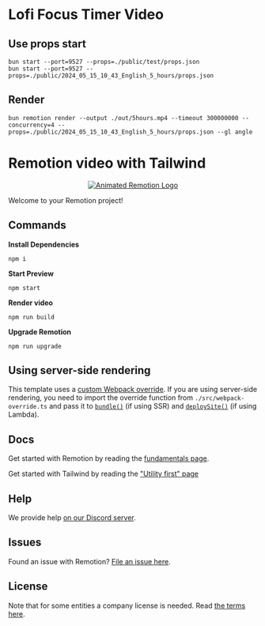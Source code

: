 # Lofi Focus Timer Video

## Use props start

```shell
bun start --port=9527 --props=./public/test/props.json
bun start --port=9527 --props=./public/2024_05_15_10_43_English_5_hours/props.json
```

## Render

```shell
bun remotion render --output ./out/5hours.mp4 --timeout 300000000 --concurrency=4 --props=./public/2024_05_15_10_43_English_5_hours/props.json --gl angle
```

# Remotion video with Tailwind

<p align="center">
  <a href="https://github.com/remotion-dev/logo">
    <picture>
      <source media="(prefers-color-scheme: dark)" srcset="https://github.com/remotion-dev/logo/raw/main/animated-logo-banner-dark.gif">
      <img alt="Animated Remotion Logo" src="https://github.com/remotion-dev/logo/raw/main/animated-logo-banner-light.gif">
    </picture>
  </a>
</p>

Welcome to your Remotion project!

## Commands

**Install Dependencies**

```console
npm i
```

**Start Preview**

```console
npm start
```

**Render video**

```console
npm run build
```

**Upgrade Remotion**

```console
npm run upgrade
```

## Using server-side rendering

This template uses a [custom Webpack override](https://www.remotion.dev/docs/webpack). If you are using server-side rendering, you need to import the override function from `./src/webpack-override.ts` and pass it to [`bundle()`](https://www.remotion.dev/docs/bundle) (if using SSR) and [`deploySite()`](https://www.remotion.dev/docs/lambda/deploysite) (if using Lambda).

## Docs

Get started with Remotion by reading the [fundamentals page](https://www.remotion.dev/docs/the-fundamentals).

Get started with Tailwind by reading the ["Utility first" page](https://tailwindcss.com/docs/utility-first)

## Help

We provide help [on our Discord server](https://remotion.dev/discord).

## Issues

Found an issue with Remotion? [File an issue here](https://github.com/remotion-dev/remotion/issues/new).

## License

Note that for some entities a company license is needed. Read [the terms here](https://github.com/remotion-dev/remotion/blob/main/LICENSE.md).
